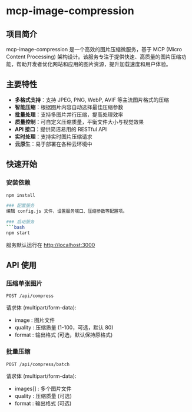 # mcp-image-compression

## 项目简介

mcp-image-compression 是一个高效的图片压缩微服务，基于 MCP (Micro Content Processing) 架构设计。该服务专注于提供快速、高质量的图片压缩功能，帮助开发者优化网站和应用的图片资源，提升加载速度和用户体验。

## 主要特性

- **多格式支持**：支持 JPEG, PNG, WebP, AVIF 等主流图片格式的压缩
- **智能压缩**：根据图片内容自动选择最佳压缩参数
- **批量处理**：支持多图片并行压缩，提高处理效率
- **质量控制**：可自定义压缩质量，平衡文件大小与视觉效果
- **API 接口**：提供简洁易用的 RESTful API
- **实时处理**：支持实时图片压缩请求
- **云原生**：易于部署在各种云环境中

## 快速开始

### 安装依赖

```bash
npm install

### 配置服务
编辑 config.js 文件，设置服务端口、压缩参数等配置项。

### 启动服务
```bash
npm start
 ```

服务默认运行在 <http://localhost:3000>

## API 使用

### 压缩单张图片

```plaintext
POST /api/compress
 ```

请求体 (multipart/form-data):

- image : 图片文件
- quality : 压缩质量 (1-100，可选，默认 80)
- format : 输出格式 (可选，默认保持原格式)

### 批量压缩

```plaintext
POST /api/compress/batch
 ```

请求体 (multipart/form-data):

- images[] : 多个图片文件
- quality : 压缩质量 (可选)
- format : 输出格式 (可选)